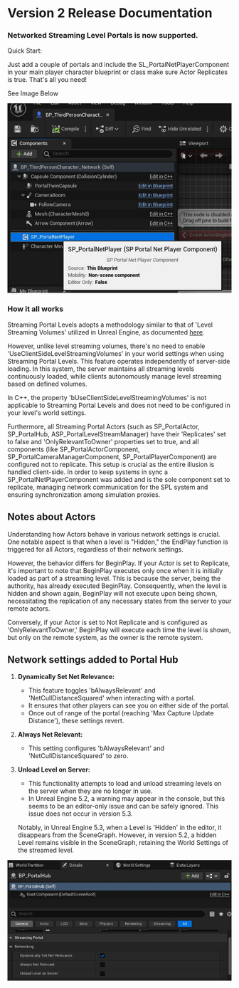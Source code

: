 # Version 2 Release Documentation

### Networked Streaming Level Portals is now supported.

Quick Start:  
  
Just add a couple of portals and include the SL_PortalNetPlayerComponent in your main player character blueprint or class make sure Actor Replicates is true. That's all you need!  
  
See Image Below  

![](/Images/SP_PortalNetPlayerComponent.jpg?raw=true)

### How it all works

Streaming Portal Levels adopts a methodology similar to that of 'Level Streaming Volumes' utilized in Unreal Engine, as documented [here](https://docs.unrealengine.com/5.3/en-US/level-streaming-volumes-reference-in-unreal-engine/).

However, unlike level streaming volumes, there's no need to enable 'UseClientSideLevelStreamingVolumes' in your world settings when using Streaming Portal Levels. This feature operates independently of server-side loading. In this system, the server maintains all streaming levels continuously loaded, while clients autonomously manage level streaming based on defined volumes.

In C++, the property 'bUseClientSideLevelStreamingVolumes' is not applicable to Streaming Portal Levels and does not need to be configured in your level's world settings.

Furthermore, all Streaming Portal Actors (such as SP_PortalActor, SP_PortalHub, ASP_PortalLevelStreamManager) have their 'Replicates' set to false and 'OnlyRelevantToOwner' properties set to true, and all components (like SP_PortalActorComponent, SP_PortalCameraManagerComponent, SP_PortalPlayerComponent) are configured not to replicate. This setup is crucial as the entire illusion is handled client-side. In order to keep systems in sync a SP_PortalNetPlayerComponent was added and is the sole component set to replicate, managing network communication for the SPL system and ensuring synchronization among simulation proxies.

## Notes about Actors

Understanding how Actors behave in various network settings is crucial. One notable aspect is that when a level is "Hidden," the EndPlay function is triggered for all Actors, regardless of their network settings.

However, the behavior differs for BeginPlay. If your Actor is set to Replicate, it's important to note that BeginPlay executes only once when it is initially loaded as part of a streaming level. This is because the server, being the authority, has already executed BeginPlay. Consequently, when the level is hidden and shown again, BeginPlay will not execute upon being shown, necessitating the replication of any necessary states from the server to your remote actors.

Conversely, if your Actor is set to Not Replicate and is configured as 'OnlyRelevantToOwner,' BeginPlay will execute each time the level is shown, but only on the remote system, as the owner is the remote system.

## Network settings added to Portal Hub

1. **Dynamically Set Net Relevance:**
   - This feature toggles 'bAlwaysRelevant' and 'NetCullDistanceSquared' when interacting with a portal.
   - It ensures that other players can see you on either side of the portal.
   - Once out of range of the portal (reaching 'Max Capture Update Distance'), these settings revert.

2. **Always Net Relevant:**
   - This setting configures 'bAlwaysRelevant' and 'NetCullDistanceSquared' to zero.

3. **Unload Level on Server:**
   - This functionality attempts to load and unload streaming levels on the server when they are no longer in use.
   - In Unreal Engine 5.2, a warning may appear in the console, but this seems to be an editor-only issue and can be safely ignored. This issue does not occur in version 5.3.

   Notably, in Unreal Engine 5.3, when a Level is 'Hidden' in the editor, it disappears from the SceneGraph. However, in version 5.2, a hidden Level remains visible in the SceneGraph, retaining the World Settings of the streamed level.

![](/Images/SP_PortalHubNetworkSettings.jpg?raw=true)
